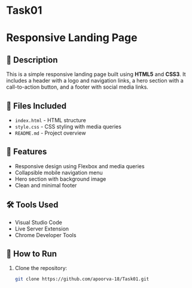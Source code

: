 # Task01
# Responsive Landing Page

## 🚀 Description

This is a simple responsive landing page built using **HTML5** and **CSS3**. It includes a header with a logo and navigation links, a hero section with a call-to-action button, and a footer with social media links.

## 📁 Files Included

- `index.html` - HTML structure
- `style.css` - CSS styling with media queries
- `README.md` - Project overview

## 🧠 Features

- Responsive design using Flexbox and media queries
- Collapsible mobile navigation menu
- Hero section with background image
- Clean and minimal footer

## 🛠️ Tools Used

- Visual Studio Code
- Live Server Extension
- Chrome Developer Tools


## 🧪 How to Run

1. Clone the repository:
   ```bash
   git clone https://github.com/apoorva-18/Task01.git
